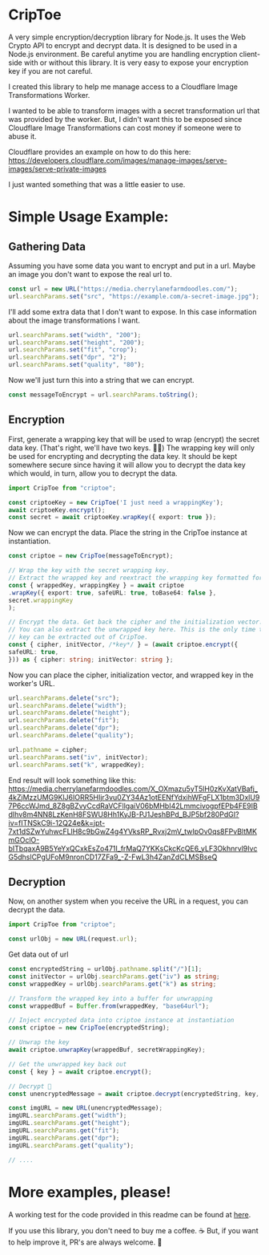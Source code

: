 # CripToe
A very simple encryption/decryption library for Node.js. It uses the Web Crypto API to encrypt and decrypt data. It is designed to be used in a Node.js environment.
Be careful anytime you are handling encryption client-side with or without this library. It is very easy to expose your encryption key if you are not careful.

I created this library to help me manage access to a Cloudflare Image Transformations Worker.

I wanted to be able to transform images with a secret transformation url that was provided by the worker. But, I didn't want this to be exposed since Cloudflare Image Transformations can cost money if someone were to abuse it.

Cloudflare provides an example on how to do this here: https://developers.cloudflare.com/images/manage-images/serve-images/serve-private-images

I just wanted something that was a little easier to use.

# Simple Usage Example:

## Gathering Data
Assuming you have some data you want to encrypt and put in a url. Maybe an image you don't want to expose the real url to.
```typescript
const url = new URL("https://media.cherrylanefarmdoodles.com/");
url.searchParams.set("src", "https://example.com/a-secret-image.jpg");
```

I'll add some extra data that I don't want to expose. In this case information about the image transformations I want.
```typescript
url.searchParams.set("width", "200");
url.searchParams.set("height", "200");
url.searchParams.set("fit", "crop");
url.searchParams.set("dpr", "2");
url.searchParams.set("quality", "80");
```

Now we'll just turn this into a string that we can encrypt.
```typescript
const messageToEncrypt = url.searchParams.toString();
```

## Encryption
First, generate a wrapping key that will be used to wrap (encrypt) the secret data key. (That's right, we'll have two keys. 🔑🔑)
The wrapping key will only be used for encrypting and decrypting the data key. It should be kept somewhere secure since having it will allow you to decrypt the data key which would, in turn, allow you to decrypt the data.
```typescript
import CripToe from "criptoe";

const criptoeKey = new CripToe('I just need a wrappingKey');
await criptoeKey.encrypt();
const secret = await criptoeKey.wrapKey({ export: true });
```

Now we can encrypt the data.
Place the string in the CripToe instance at instantiation.
```typescript
const criptoe = new CripToe(messageToEncrypt);

// Wrap the key with the secret wrapping key.
// Extract the wrapped key and reextract the wrapping key formatted for URL.
const { wrappedKey, wrappingKey } = await criptoe
.wrapKey({ export: true, safeURL: true, toBase64: false },
secret.wrappingKey
);

// Encrypt the data. Get back the cipher and the initialization vector.
// You can also extract the unwrapped key here. This is the only time the raw
// key can be extracted out of CripToe.
const { cipher, initVector, /*key*/ } = (await criptoe.encrypt({
safeURL: true,
})) as { cipher: string; initVector: string };
```


Now you can place the cipher, initialization vector, and wrapped key in the worker's URL.
```typescript
url.searchParams.delete("src");
url.searchParams.delete("width");
url.searchParams.delete("height");
url.searchParams.delete("fit");
url.searchParams.delete("dpr");
url.searchParams.delete("quality");

url.pathname = cipher;
url.searchParams.set("iv", initVector);
url.searchParams.set("k", wrappedKey);
```

End result will look something like this:
https://media.cherrylanefarmdoodles.com/X_OXmazu5yT5lH0zKvXatVBafj_4kZjMzzUMG9KlJ6IORR5HIjr3vu0ZY34Az1otEENfYdxihWFgFLX1btm3DxlU97P6ccWJmd_8Z8gBZvyCcdRaVCFllgaiV06bMHbI42LmmcivogpfEPb4FE9IBdIhv8m4NN8LzKenH8FSWU8Hh1KyJB-PJ1JeshBPd_BJP5bf280PdGI?iv=fITNSkC9i-12Q24e&k=jpt-7xt1dSZwYuhwcFLlH8c9bGwZ4g4YVksRP_Rvxj2mV_twIpOv0qs8FPvBltMKmGOclO-bITbqaxA9B5YeYxQCxkEsZo471I_frMaQ7YKKsCkcKcQE6_yLF3Okhnrvl9IvcG5dhslCPgUFoM9nronCD17ZFa9_-Z-FwL3h4ZanZdCLMSBseQ

## Decryption
Now, on another system when you receive the URL in a request, you can decrypt the data.
```typescript
import CripToe from "criptoe";

const urlObj = new URL(request.url);
```

Get data out of url
```typescript
const encryptedString = urlObj.pathname.split("/")[1];
const initVector = urlObj.searchParams.get("iv") as string;
const wrappedKey = urlObj.searchParams.get("k") as string;

// Transform the wrapped key into a buffer for unwrapping
const wrappedBuf = Buffer.from(wrappedKey, "base64url");

// Inject encrypted data into criptoe instance at instantiation
const criptoe = new CripToe(encryptedString);

// Unwrap the key
await criptoe.unwrapKey(wrappedBuf, secretWrappingKey);

// Get the unwrapped key back out
const { key } = await criptoe.encrypt();

// Decrypt 🥳
const unencryptedMessage = await criptoe.decrypt(encryptedString, key, initVector);

const imgURL = new URL(unencryptedMessage);
imgURL.searchParams.get("width");
imgURL.searchParams.get("height");
imgURL.searchParams.get("fit");
imgURL.searchParams.get("dpr");
imgURL.searchParams.get("quality");

// ....
```

# More examples, please!

A working test for the code provided in this readme can be found at [here](test/readme.test.ts).

If you use this library, you don't need to buy me a coffee. ☕
But, if you want to help improve it, PR's are always welcome. 🤝
